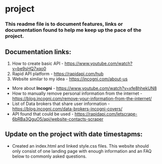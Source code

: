 # project
### This readme file is to document features, links or documentation found to help me keep up the pace of the project.

## Documentation links:
1. How to create basic API - https://www.youtube.com/watch?v=be9sHQ7xqo0
2. Rapid API platform - https://rapidapi.com/hub
3. Website similar to my idea - https://incogni.com/about-us
* More about **Incogni** - https://www.youtube.com/watch?v=xfe8hhekUN8
* How to manually remove personal information from the internet - https://blog.incogni.com/remove-your-information-from-the-internet/
* List of Data brokers that share user information - https://blog.incogni.com/data-brokers-incogni-covers/
* API found that could be used - https://rapidapi.com/letscrape-6bRBa3QguO5/api/website-contacts-scraper




## Update on the project with date timestapms:
* Created an index.html and linked style.css files. This website should only consist of one landing page with enough information and an FAQ below to commonly asked questions.
